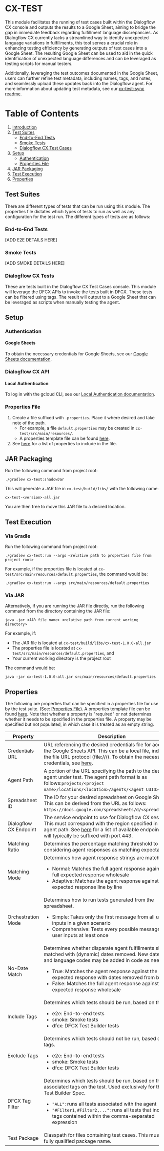 # CX-TEST
This module facilitates the running of test cases built within the Dialogflow CX console and outputs the results to a 
Google Sheet, aiming to bridge the gap in immediate feedback regarding fulfillment language discrepancies. As Dialogflow 
CX currently lacks a streamlined way to identify unexpected language variations in fulfillments, this tool serves a 
crucial role in enhancing testing efficiency by generating outputs of test cases into a Google Sheet. The resulting 
Google Sheet can be used to aid in the quick identification of unexpected language differences and can be leveraged as 
testing scripts for manual testers. 

Additionally, leveraging the test outcomes documented in the Google Sheet, users can further refine test metadata, 
including names, tags, and notes, and seamlessly upload these updates back into the Dialogflow agent. For more 
information about updating test metadata, see our [cx-test-sync readme](../cx-test-sync/README.md).

# Table of Contents
1. [Introduction](#cx-test)
2. [Test Suites](#test-suites)
   - [End-to-End Tests](#end-to-end-tests)
   - [Smoke Tests](#smoke-tests)
   - [Dialogflow CX Test Cases](#dialogflow-cx-test-cases)
3. [Setup](#setup)
   - [Authentication](#authentication)
   - [Properties File](#properties-file)
4. [JAR Packaging](#jar-packaging)
5. [Test Execution](#test-execution)
6. [Properties](#properties)

## Test Suites
There are different types of tests that can be run using this module. The properties file dictates which types of tests 
to run as well as any configuration for the test run. The different types of tests are as follows:

### End-to-End Tests
[ADD E2E DETAILS HERE]

### Smoke Tests
[ADD SMOKE DETAILS HERE]

### Dialogflow CX Tests
These are tests built in the Dialogflow CX Test Cases console. This module will leverage the DFCX APIs to invoke the tests built in
DFCX. These tests can be filtered using tags. The result will output to a Google Sheet that can be leveraged as scripts 
when manually testing the agent.

## Setup

### Authentication

#### Google Sheets

To obtain the necessary credentials for Google Sheets, see our
[Google Sheets documentation](../documentation/google-sheets.md).

### Dialogflow CX API

#### Local Authentication

To log in with the gcloud CLI, see our
[Local Authentication documentation](../documentation/local-authentication.md).

### Properties File

1. Create a file suffixed with `.properties`. Place it where desired and take note of the path.
   - For example, a file `default.properties` may be created in `cx-test/src/main/resources/`.
   - A properties template file can be found [here](./src/main/resources/template.properties).
2. See [here](#properties) for a list of properties to include in the file.

## JAR Packaging

Run the following command from project root:

```
./gradlew cx-test:shadowJar
```

This will generate a JAR file in `cx-test/build/libs/` with the following name:

```
cx-test-<version>-all.jar
```

You are then free to move this JAR file to a desired location.

## Test Execution

### Via Gradle

Run the following command from project root:

```
./gradlew cx-test:run --args <relative path to properties file from project root>
```

For example, if the properties file is located at `cx-test/src/main/resources/default.properties`, the command would be:

```
./gradlew cx-test:run --args src/main/resources/default.properties
```

### Via JAR

Alternatively, if you are running the JAR file directly, run the following command from the directory containing the JAR file:

```
java -jar <JAR file name> <relative path from current working directory>
```

For example, if:
  * The JAR file is located at `cx-test/build/libs/cx-test-1.0.0-all.jar`
  * The properties file is located at `cx-test/src/main/resources/default.properties`, and
  * Your current working directory is the project root

The command would be:

```
java -jar cx-test-1.0.0-all.jar src/main/resources/default.properties
```

## Properties

The following are properties that can be specified in a properties file for use by the test suite. (See: [Properties File](#properties-file)).
A properties template file can be found [here](./src/main/resources/template.properties).
Note that whether a property is "required" or not determines whether it needs to be specified in the properties file. A property may be specified but not populated, in which case it is treated as an empty string.

| Property               | Description                                                                                                                                                                                                                                                                                                                                                                   | Usage                                       | Required | Default                                                 |
|------------------------|-------------------------------------------------------------------------------------------------------------------------------------------------------------------------------------------------------------------------------------------------------------------------------------------------------------------------------------------------------------------------------|---------------------------------------------|----------|---------------------------------------------------------|
| Credentials URL        | URL referencing the desired credentials file for access to the Google Sheets API. This can be a local file, indicated by the file URL protocol (file:///). To obtain the necessary credentials, see [here](#google-sheets).                                                                                                                                                   | `credentialsUrl="<credentials URL>"`        | Yes      | N/A                                                     |
| Agent Path             | A portion of the URL specifying the path to the desired agent under test. The agent path format is as follows:`projects/<project name>/locations/<location>/agents/<agent UUID>`.                                                                                                                                                                                             | `agentPath="<agent path>"`                  | Yes      | N/A                                                     |
| Spreadsheet ID         | The ID for your desired spreadsheet on Google Sheets. This can be derived from the URL as follows: `https://docs.google.com/spreadsheets/d/<spreadsheetId>`.                                                                                                                                                                                                                  | `spreadsheetId="<spreadsheet ID>"`          | No       | N/A (Required if includeTags includes `e2e` or `smoke`) |
| Dialogflow CX Endpoint | The service endpoint to use for Dialogflow CX sessions. This must correspond with the region specified in the agent path.  See [here](https://cloud.google.com/dialogflow/cx/docs/reference/rest/v3beta1-overview#service-endpoint) for a list of available endpoints. These will typically be suffixed with port 443.                                                        | `dfcxEndpoint="<endpoint URL>"`             | No       | `dialogflow.googleapis.com:443`                         |
| Matching Ratio         | Determines the percentage matching threshold to use for considering agent responses as matching expectations.                                                                                                                                                                                                                                                                 | `matchingRatio=[<number>]`                  | No       | `80`                                                    |
| Matching Mode          | Determines how agent response strings are matched. <ul><li>Normal: Matches the full agent response against the full expected response wholesale</li><li>Adaptive: Matches the agent response against the expected response line by line</li></ul>                                                                                                                             | `matchingMode=[normal, adaptive]`           | No       | `normal`                                                |
| Orchestration Mode     | Determines how to run tests generated from the spreadsheet. <ul><li>Simple: Takes only the first message from all user inputs in a given scenario</li><li>Comprehensive: Tests every possible message for all user inputs at least once</li></ul>                                                                                                                             | `orchestrationMode=[simple, comprehensive]` | No       | `simple`                                                |
| No-Date Match          | Determines whether disparate agent fulfillments should be matched with (dynamic) dates removed. New date formats and language codes may be added in code as needed. <ul><li>True: Matches the agent response against the expected response with dates removed from both</li><li>False: Matches the full agent response against the full expected response wholesale</li></ul> | `noDateMatch=[true, false]`                 | No       | `false`                                                 |
| Include Tags           | Determines which tests should be run, based on their tags. <ul><li>e2e: End-to-end tests</li><li>smoke: Smoke tests</li><li>dfcx: DFCX Test Builder tests</li></ul>                                                                                                                                                                                                           | `includeTags="e2e\|smoke\|dfcx"`            | No       | `"dfcx"`                                                |
| Exclude Tags           | Determines which tests should not be run, based on their tags. <ul><li>e2e: End-to-end tests</li><li>smoke: Smoke tests</li><li>dfcx: DFCX Test Builder tests</li></ul>                                                                                                                                                                                                       | `excludeTags="e2e\|smoke\|dfcx"`            | No       | `"e2e\|smoke"`                                          |
| DFCX Tag Filter        | Determines which tests should be run, based on the associated tags on the test. Used exclusively for the DFCX Test Builder Spec. <ul><li>`"ALL"`: runs all tests associated with the agent</li><li>`"#Filter1,#Filter2,..."`: runs all tests that include all tags contained within the comma-separated expression</li></ul>                                                  | `-dfcxTagFilter="#Filter1,#Filter2"`        | No       | `"ALL"`                                                 |
| Test Package           | Classpath for files containing test cases. This must be a fully qualified package name.                                                                                                                                                                                                                                                                                       | `testPackage="package.name"`                | No       | `io.nuvalence.cx.tools.cxtest`                          |
